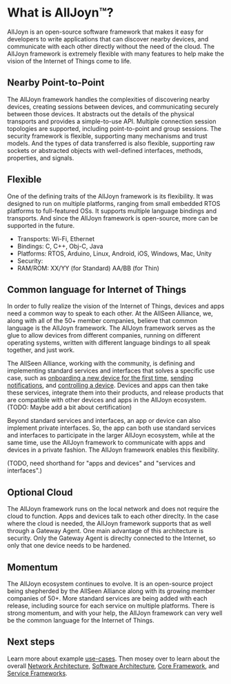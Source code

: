 # What is AllJoyn&trade;?

AllJoyn is an open-source software framework that makes it easy for developers
to write applications that can discover nearby devices, and communicate with each 
other directly without the need of the cloud. The AllJoyn framework is extremely flexible with 
many features to help make the vision of the Internet of Things come to life.

## Nearby Point-to-Point

The AllJoyn framework handles the complexities of discovering nearby devices, creating sessions 
between devices, and communicating securely between those devices.  It abstracts 
out the details of the physical transports and provides a simple-to-use API.
Multiple connection session topologies are supported, including point-to-point 
and group sessions. The security framework is flexible, supporting many mechanisms 
and trust models. And the types of data transferred is also flexible, supporting 
raw sockets or abstracted objects with well-defined interfaces, methods, properties, 
and signals.

## Flexible

One of the defining traits of the AllJoyn framework is its flexibility.  It was designed to run 
on multiple platforms, ranging from small embedded RTOS platforms to full-featured 
OSs. It supports multiple language bindings and transports. And since the AllJoyn framework is 
open-source, more can be supported in the future.

* Transports: Wi-Fi, Ethernet
* Bindings: C, C++, Obj-C, Java
* Platforms: RTOS, Arduino, Linux, Android, iOS, Windows, Mac, Unity
* Security: 
* RAM/ROM: XX/YY (for Standard) AA/BB (for Thin)

## Common language for Internet of Things

In order to fully realize the vision of the Internet of Things, devices and apps
need a common way to speak to each other.  At the AllSeen Alliance, we, along 
with all of the 50+ member companies, believe that common language is the AllJoyn framework. 
The AllJoyn framework serves as the glue to allow devices from different companies, running
on different operating systems, written with different language bindings to all
speak together, and just work.

The AllSeen Alliance, working with the community, is defining and implementing 
standard services and interfaces that solves a specific use case, such as 
[onboarding a new device for the first time][onboarding], [sending notifications][notifs], 
and [controlling a device][controlpanel]. Devices and apps can then take these 
services, integrate them into their products, and release products that are 
compatible with other devices and apps in the AllJoyn ecosystem. 
(TODO: Maybe add a bit about certification)

Beyond standard services and interfaces, an app or device can also implement 
private interfaces. So, the app can both use standard services and interfaces
to participate in the larger AllJoyn ecosystem, while at the same time, use
the AllJoyn framework to communicate with apps and devices in a private fashion. The AllJoyn
framework enables this flexibility.

(TODO, need shorthand for "apps and devices" and "services and interfaces".)

## Optional Cloud

The AllJoyn framework runs on the local network and does not require the cloud to function.
Apps and devices talk to each other direclty.  In the case where the cloud is
needed, the AllJoyn framework supports that as well through a Gateway Agent.  One main
advantage of this architecture is security. Only the Gateway Agent is direclty
connected to the Internet, so only that one device needs to be hardened.

## Momentum

The AllJoyn ecosystem continues to evolve. It is an open-source project being shepherded by 
the AllSeen Alliance along with its growing member companies of 50+. More 
standard services are being added with each release, including source for 
each service on multiple platforms. There is strong momentum, and with
your help, the AllJoyn framework can very well be the common language for the Internet
of Things.

## Next steps

Learn more about example [use-cases][].  Then mosey over to learn about the 
overall [Network Architecture][network-arch], [Software Architecture][software-arch],
[Core Framework][core], and [Service Frameworks][services].

[onboarding]: /learn/base-services/onboarding
[notifs]: /learn/base-services/notification
[controlpanel]: /learn/base-services/controlpanel

[use-cases]: /learn/use-cases
[network-arch]: /learn/network-architecture
[software-arch]: /learn/software-architecture
[core]: /learn/core-framework
[services]: /learn/base-services
